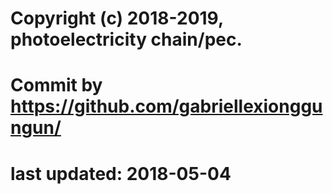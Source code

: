 # Copyright (c) 2018-2019, photoelectricity chain/pec.
# Commit by https://github.com/gabriellexionggungun/
# last updated: 2018-05-04
